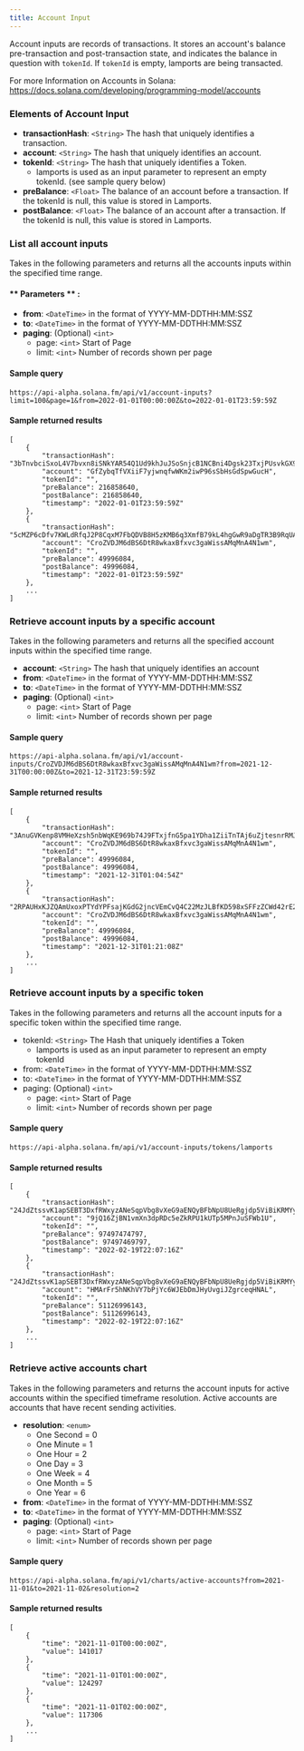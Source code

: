 ```yaml
---
title: Account Input
---
```

Account inputs are records of transactions. It stores an account's balance pre-transaction and post-transaction state, and indicates the balance in question with `tokenId`. If `tokenId` is empty, lamports are being transacted.

For more Information on Accounts in Solana: https://docs.solana.com/developing/programming-model/accounts

### Elements of Account Input

* **transactionHash**: `<String>` The hash that uniquely identifies a transaction.
* **account**: `<String>` The hash that uniquely identifies an account.
* **tokenId**: `<String>` The hash that uniquely identifies a Token.
  - lamports is used as an input parameter to represent an empty tokenId. (see sample query below)
* **preBalance**: `<Float>` The balance of an account before a transaction. If the tokenId is null, this value is stored in Lamports.
* **postBalance**: `<Float>` The balance of an account after a transaction. If the tokenId is null, this value is stored in Lamports.

### List all account inputs

Takes in the following parameters and returns all the accounts inputs within the specified time range.

#### ** Parameters ** :

- **from**: `<DateTime>` in the format of YYYY-MM-DDTHH:MM:SSZ
- **to**: `<DateTime>` in the format of YYYY-MM-DDTHH:MM:SSZ
- **paging**: (Optional) `<int>`
  - page: `<int>` Start of Page
  - limit: `<int>` Number of records shown per page

#### Sample query
```
https://api-alpha.solana.fm/api/v1/account-inputs?limit=100&page=1&from=2022-01-01T00:00:00Z&to=2022-01-01T23:59:59Z
```

#### Sample returned results
```
[
    {
        "transactionHash": "3bTnvbciSxoL4V7bvxn8iSNkYAR54Q1Ud9khJuJSoSnjcB1NCBni4Dgsk23TxjPUsvkGX9QFZ6hHGZxeTa26Hioc",
        "account": "GfZybqTfVXiiF7yjwnqfwWKm2iwP96sSbHsGdSpwGucH",
        "tokenId": "",
        "preBalance": 216858640,
        "postBalance": 216858640,
        "timestamp": "2022-01-01T23:59:59Z"
    },
    {
        "transactionHash": "5cMZP6cDfv7KWLdRfqJ2P8CqxM7FbQDVB8H5zKMB6q3XmfB79kL4hgGwR9aDgTR3B9RqUAF9KfHfqhTRiyf33aMt",
        "account": "CroZVDJM6dBS6DtR8wkaxBfxvc3gaWissAMqMnA4N1wm",
        "tokenId": "",
        "preBalance": 49996084,
        "postBalance": 49996084,
        "timestamp": "2022-01-01T23:59:59Z"
    },
    ...
]
```
### Retrieve account inputs by a specific account

Takes in the following parameters and returns all the specified account inputs within the specified time range.

- **account**: `<String>` The hash that uniquely identifies an account
- **from**: `<DateTime>` in the format of YYYY-MM-DDTHH:MM:SSZ
- **to**: `<DateTime>` in the format of YYYY-MM-DDTHH:MM:SSZ
- **paging**: (Optional) `<int>`
  - page: `<int>` Start of Page
  - limit: `<int>` Number of records shown per page

#### Sample query
```
https://api-alpha.solana.fm/api/v1/account-inputs/CroZVDJM6dBS6DtR8wkaxBfxvc3gaWissAMqMnA4N1wm?from=2021-12-31T00:00:00Z&to=2021-12-31T23:59:59Z
```

#### Sample returned results
```
[
    {
        "transactionHash": "3AnuGVKenp8VMHeXzsh5nbWqKE969b74J9FTxjfnG5pa1YDha1ZiiTnTAj6uZjtesnrRMJv1VdJEpVm5nwEk6nPU",
        "account": "CroZVDJM6dBS6DtR8wkaxBfxvc3gaWissAMqMnA4N1wm",
        "tokenId": "",
        "preBalance": 49996084,
        "postBalance": 49996084,
        "timestamp": "2021-12-31T01:04:54Z"
    },
    {
        "transactionHash": "2RPAUHxKJZQAmUxoxPTYdYPFsajKGdG2jncVEmCvQ4C22MzJLBfKD598xSFFzZCWd42rE2CVfCNdFCrjjfQ2fX51",
        "account": "CroZVDJM6dBS6DtR8wkaxBfxvc3gaWissAMqMnA4N1wm",
        "tokenId": "",
        "preBalance": 49996084,
        "postBalance": 49996084,
        "timestamp": "2021-12-31T01:21:08Z"
    },
    ...
]
```

### Retrieve account inputs by a specific token

Takes in the following parameters and returns all the account inputs for a specific token within the specified time range.

- tokenId: `<String>` The Hash that uniquely identifies a Token
  - lamports is used as an input parameter to represent an empty tokenId
- from: `<DateTime>` in the format of YYYY-MM-DDTHH:MM:SSZ
- to: `<DateTime>` in the format of YYYY-MM-DDTHH:MM:SSZ
- paging: (Optional) `<int>`
  - page: `<int>` Start of Page
  - limit: `<int>` Number of records shown per page

#### Sample query
```
https://api-alpha.solana.fm/api/v1/account-inputs/tokens/lamports
```

#### Sample returned results
```
[
    {
        "transactionHash": "24JdZtssvK1apSEBT3DxfRWxyzANeSqpVbg8vXeG9aENQyBFbNpU8UeRgjdp5ViBiKRMYyzdtFaGtnnsvzw5TD3T",
        "account": "9jQ16ZjBN1vmXn3dpRDc5eZkRPU1kUTp5MPnJuSFWb1U",
        "tokenId": "",
        "preBalance": 97497474797,
        "postBalance": 97497469797,
        "timestamp": "2022-02-19T22:07:16Z"
    },
    {
        "transactionHash": "24JdZtssvK1apSEBT3DxfRWxyzANeSqpVbg8vXeG9aENQyBFbNpU8UeRgjdp5ViBiKRMYyzdtFaGtnnsvzw5TD3T",
        "account": "HMArFr5hNKhVY7bPjYc6WJEbDmJHyUvgiJZgrceqHNAL",
        "tokenId": "",
        "preBalance": 51126996143,
        "postBalance": 51126996143,
        "timestamp": "2022-02-19T22:07:16Z"
    },
    ...
]
```
### Retrieve active accounts chart

Takes in the following parameters and returns the account inputs for active accounts within the specified timeframe resolution.
Active accounts are accounts that have recent sending activities.

- **resolution**: `<enum>`
  - One Second = 0
  - One Minute = 1
  - One Hour = 2
  - One Day = 3
  - One Week = 4
  - One Month = 5
  - One Year = 6
- **from**: `<DateTime>` in the format of YYYY-MM-DDTHH:MM:SSZ
- **to**: `<DateTime>` in the format of YYYY-MM-DDTHH:MM:SSZ
- **paging**: (Optional) `<int>`
  - page: `<int>` Start of Page
  - limit: `<int>` Number of records shown per page

#### Sample query
```
https://api-alpha.solana.fm/api/v1/charts/active-accounts?from=2021-11-01&to=2021-11-02&resolution=2
```

#### Sample returned results
```
[
    {
        "time": "2021-11-01T00:00:00Z",
        "value": 141017
    },
    {
        "time": "2021-11-01T01:00:00Z",
        "value": 124297
    },
    {
        "time": "2021-11-01T02:00:00Z",
        "value": 117306
    },
    ...
]
```
